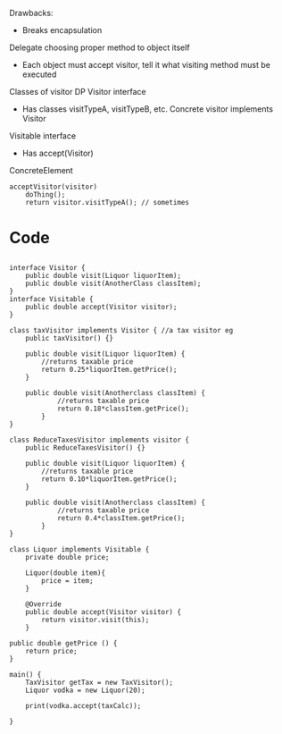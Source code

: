 Drawbacks:
- Breaks encapsulation

Delegate choosing proper method to object itself
- Each object must accept visitor, tell it what visiting method must be executed

Classes of visitor DP
Visitor interface
- Has classes visitTypeA, visitTypeB, etc.
Concrete visitor implements Visitor

Visitable interface
- Has accept(Visitor)

ConcreteElement

```
acceptVisitor(visitor)
	doThing();
	return visitor.visitTypeA(); // sometimes 
```


# Code
## 
```
interface Visitor {
	public double visit(Liquor liquorItem);
	public double visit(AnotherClass classItem);
}
interface Visitable {
	public double accept(Visitor visitor);
}

class taxVisitor implements Visitor { //a tax visitor eg
	public taxVisitor() {}

	public double visit(Liquor liquorItem) {
		//returns taxable price
		return 0.25*liquorItem.getPrice();
	}
	
	public double visit(Anotherclass classItem) {
			//returns taxable price
			return 0.18*classItem.getPrice();
		}
}

class ReduceTaxesVisitor implements visitor {
	public ReduceTaxesVisitor() {}

	public double visit(Liquor liquorItem) {
		//returns taxable price
		return 0.10*liquorItem.getPrice();
	}
	
	public double visit(Anotherclass classItem) {
			//returns taxable price
			return 0.4*classItem.getPrice();
		}
}

class Liquor implements Visitable {
	private double price;
	
	Liquor(double item){
		price = item;
	}

	@Override
	public double accept(Visitor visitor) {
		return visitor.visit(this);
	}
	
public double getPrice () {
	return price;
}

main() {
	TaxVisitor getTax = new TaxVisitor();
	Liquor vodka = new Liquor(20);

	print(vodka.accept(taxCalc));
	
}

```